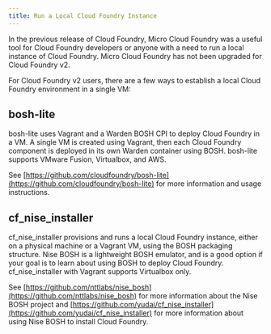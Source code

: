 ```yaml
---
title: Run a Local Cloud Foundry Instance
---
```


In the previous release of Cloud Foundry, Micro Cloud Foundry was a useful tool
for Cloud Foundry developers or anyone with a need to run a local instance of
Cloud Foundry.
Micro Cloud Foundry has not been upgraded for Cloud Foundry v2.

For Cloud Foundry v2 users, there are a few ways to establish a local Cloud
Foundry environment in a single VM:

## bosh-lite

bosh-lite uses Vagrant and a Warden BOSH CPI to deploy Cloud Foundry in a VM.
A single VM is created using Vagrant, then each Cloud Foundry component is
deployed in its own Warden container using BOSH.
bosh-lite supports VMware Fusion, Virtualbox, and AWS.

See [https://github.com/cloudfoundry/bosh-lite](https://github.com/cloudfoundry/bosh-lite) for more information and usage instructions.

## cf\_nise\_installer

cf\_nise\_installer provisions and runs a local Cloud Foundry instance, either
on a physical machine or a Vagrant VM, using the BOSH packaging structure.
Nise BOSH is a lightweight BOSH emulator, and is a good option if your goal is
to learn about using BOSH to deploy Cloud Foundry.
cf\_nise\_installer with Vagrant supports Virtualbox only.

See [https://github.com/nttlabs/nise_bosh](https://github.com/nttlabs/nise_bosh)
for more information about the Nise BOSH project and [https://github.com/yudai/cf_nise_installer](https://github.com/yudai/cf_nise_installer) for more information about using Nise BOSH to install Cloud Foundry.